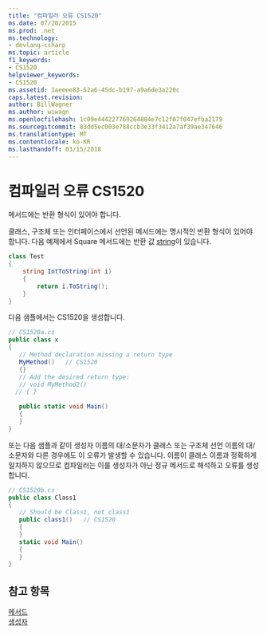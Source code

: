 ```yaml
---
title: "컴파일러 오류 CS1520"
ms.date: 07/20/2015
ms.prod: .net
ms.technology:
- devlang-csharp
ms.topic: article
f1_keywords:
- CS1520
helpviewer_keywords:
- CS1520
ms.assetid: 1aeeee83-52a6-45dc-b197-a9a6de3a220c
caps.latest.revision: 
author: BillWagner
ms.author: wiwagn
ms.openlocfilehash: 1c09e444227769264884e7c12f07f047efba2179
ms.sourcegitcommit: 83dd5ec003e788ccb3e33f3412a7af39ae347646
ms.translationtype: MT
ms.contentlocale: ko-KR
ms.lasthandoff: 03/15/2018
---
```

# <a name="compiler-error-cs1520"></a>컴파일러 오류 CS1520
메서드에는 반환 형식이 있어야 합니다.  
  
 클래스, 구조체 또는 인터페이스에서 선언된 메서드에는 명시적인 반환 형식이 있어야 합니다. 다음 예제에서 Square 메서드에는 반환 값 [string](../../csharp/language-reference/keywords/string.md)이 있습니다.  
  
```csharp  
class Test  
{  
    string IntToString(int i)  
    {  
        return i.ToString();  
    }  
}  
```  
  
 다음 샘플에서는 CS1520을 생성합니다.  
  
```csharp  
// CS1520a.cs  
public class x  
{  
   // Method declaration missing a return type  
   MyMethod()   // CS1520     
   {}  
   // Add the desired return type:  
   // void MyMethod2()  
  // { }  
  
   public static void Main()  
   {  
   }  
}  
```  
  
 또는 다음 샘플과 같이 생성자 이름의 대/소문자가 클래스 또는 구조체 선언 이름의 대/소문자와 다른 경우에도 이 오류가 발생할 수 있습니다. 이름이 클래스 이름과 정확하게 일치하지 않으므로 컴파일러는 이를 생성자가 아닌 정규 메서드로 해석하고 오류를 생성합니다.  
  
```csharp  
// CS1520b.cs  
public class Class1  
{  
   // Should be Class1, not class1  
   public class1()   // CS1520  
   {  
   }  
   static void Main()  
   {  
   }  
}  
```  
  
## <a name="see-also"></a>참고 항목  
 [메서드](../../csharp/programming-guide/classes-and-structs/methods.md)  
 [생성자](../../csharp/programming-guide/classes-and-structs/constructors.md)
